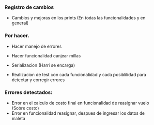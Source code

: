 ### Registro de cambios

- Cambios y mejoras en los prints (En todas las funcionalidades y en general)

### Por hacer.

- Hacer manejo de errores
- Hacer funcionalidad canjear millas

- Serializacion (Harri se encarga)
- Realizacion de test con cada funcionalidad y cada posiblilidad para detectar y corregir errores


### Errores detectados:

- Error en el calculo de costo final en funcionalidad de reasignar vuelo (Sobre costo)
- Error en funcionalidad reasignar, despues de ingresar los datos de maleta